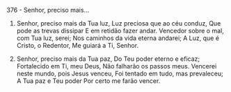 376 - Senhor, preciso mais...

1. Senhor, preciso mais da Tua luz,
   Luz preciosa que ao céu conduz,
   Que pode as trevas dissipar
   E em retidão fazer andar.
   Vencedor sobre o mal, com Tua luz, serei;
   Nos caminhos da vida eterna andarei;
   A Luz, que é Cristo, o Redentor,
   Me guiará a Ti, Senhor.

2. Senhor, preciso mais da Tua paz,
   Do Teu poder eterno e eficaz;
   Fortalecido em Ti, meu Deus,
   Não falharão os passos meus.
   Vencerei neste mundo, pois Jesus venceu,
   Foi tentado em tudo, mas prevaleceu;
   A Tua paz e Teu poder
   Por certo me farão vencer.
